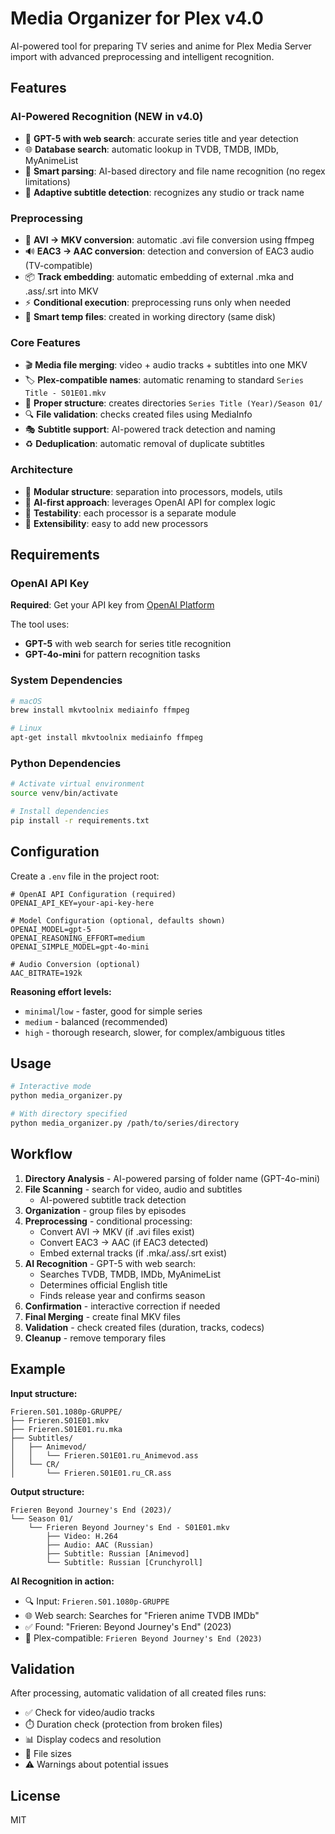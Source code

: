 # Media Organizer for Plex v4.0

AI-powered tool for preparing TV series and anime for Plex Media Server import with advanced preprocessing and intelligent recognition.

## Features

### AI-Powered Recognition (NEW in v4.0)
- 🤖 **GPT-5 with web search**: accurate series title and year detection
- 🌐 **Database search**: automatic lookup in TVDB, TMDB, IMDb, MyAnimeList
- 🧠 **Smart parsing**: AI-based directory and file name recognition (no regex limitations)
- 🎯 **Adaptive subtitle detection**: recognizes any studio or track name

### Preprocessing
- 🔄 **AVI → MKV conversion**: automatic .avi file conversion using ffmpeg
- 🔊 **EAC3 → AAC conversion**: detection and conversion of EAC3 audio (TV-compatible)
- 📦 **Track embedding**: automatic embedding of external .mka and .ass/.srt into MKV
- ⚡ **Conditional execution**: preprocessing runs only when needed
- 💾 **Smart temp files**: created in working directory (same disk)

### Core Features
- 🎬 **Media file merging**: video + audio tracks + subtitles into one MKV
- 🏷️ **Plex-compatible names**: automatic renaming to standard `Series Title - S01E01.mkv`
- 📁 **Proper structure**: creates directories `Series Title (Year)/Season 01/`
- 🔍 **File validation**: checks created files using MediaInfo
- 🎭 **Subtitle support**: AI-powered track detection and naming
- ♻️ **Deduplication**: automatic removal of duplicate subtitles

### Architecture
- 🧩 **Modular structure**: separation into processors, models, utils
- 🤖 **AI-first approach**: leverages OpenAI API for complex logic
- 🧪 **Testability**: each processor is a separate module
- 🔧 **Extensibility**: easy to add new processors

## Requirements

### OpenAI API Key
**Required**: Get your API key from [OpenAI Platform](https://platform.openai.com/api-keys)

The tool uses:
- **GPT-5** with web search for series title recognition
- **GPT-4o-mini** for pattern recognition tasks

### System Dependencies

```bash
# macOS
brew install mkvtoolnix mediainfo ffmpeg

# Linux
apt-get install mkvtoolnix mediainfo ffmpeg
```

### Python Dependencies

```bash
# Activate virtual environment
source venv/bin/activate

# Install dependencies
pip install -r requirements.txt
```

## Configuration

Create a `.env` file in the project root:

```env
# OpenAI API Configuration (required)
OPENAI_API_KEY=your-api-key-here

# Model Configuration (optional, defaults shown)
OPENAI_MODEL=gpt-5
OPENAI_REASONING_EFFORT=medium
OPENAI_SIMPLE_MODEL=gpt-4o-mini

# Audio Conversion (optional)
AAC_BITRATE=192k
```

**Reasoning effort levels:**
- `minimal`/`low` - faster, good for simple series
- `medium` - balanced (recommended)
- `high` - thorough research, slower, for complex/ambiguous titles

## Usage

```bash
# Interactive mode
python media_organizer.py

# With directory specified
python media_organizer.py /path/to/series/directory
```

## Workflow

1. **Directory Analysis** - AI-powered parsing of folder name (GPT-4o-mini)
2. **File Scanning** - search for video, audio and subtitles
   - AI-powered subtitle track detection
3. **Organization** - group files by episodes
4. **Preprocessing** - conditional processing:
   - Convert AVI → MKV (if .avi files exist)
   - Convert EAC3 → AAC (if EAC3 detected)
   - Embed external tracks (if .mka/.ass/.srt exist)
5. **AI Recognition** - GPT-5 with web search:
   - Searches TVDB, TMDB, IMDb, MyAnimeList
   - Determines official English title
   - Finds release year and confirms season
6. **Confirmation** - interactive correction if needed
7. **Final Merging** - create final MKV files
8. **Validation** - check created files (duration, tracks, codecs)
9. **Cleanup** - remove temporary files

## Example

**Input structure:**
```
Frieren.S01.1080p-GRUPPE/
├── Frieren.S01E01.mkv
├── Frieren.S01E01.ru.mka
├── Subtitles/
│   ├── Animevod/
│   │   └── Frieren.S01E01.ru_Animevod.ass
│   └── CR/
│       └── Frieren.S01E01.ru_CR.ass
```

**Output structure:**
```
Frieren Beyond Journey's End (2023)/
└── Season 01/
    └── Frieren Beyond Journey's End - S01E01.mkv
        ├── Video: H.264
        ├── Audio: AAC (Russian)
        ├── Subtitle: Russian [Animevod]
        └── Subtitle: Russian [Crunchyroll]
```

**AI Recognition in action:**
- 🔍 Input: `Frieren.S01.1080p-GRUPPE`
- 🌐 Web search: Searches for "Frieren anime TVDB IMDb"
- ✅ Found: "Frieren: Beyond Journey's End" (2023)
- 📝 Plex-compatible: `Frieren Beyond Journey's End (2023)`

## Validation

After processing, automatic validation of all created files runs:

- ✅ Check for video/audio tracks
- ⏱️ Duration check (protection from broken files)
- 📊 Display codecs and resolution
- 💾 File sizes
- ⚠️ Warnings about potential issues

## License

MIT
